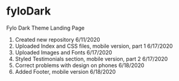 # fyloDark
Fylo Dark Theme Landing Page

1. Created new repository 6/11/2020
2. Uploaded Index and CSS files, mobile version, part 1 6/17/2020
3. Uploaded Images and Fonts 6/17/2020
4. Styled Testimonials section, mobile version, part 2 6/17/2020
5. Correct problems with design on phones 6/18/2020
6. Added Footer, mobile version 6/18/2020
